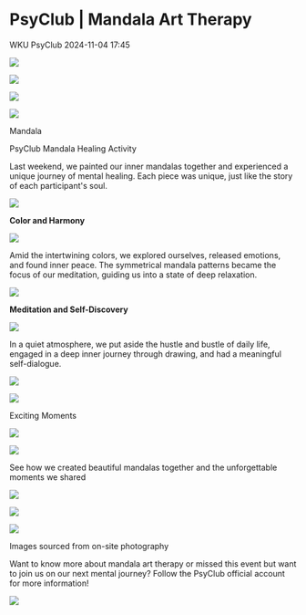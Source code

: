 # PsyClub | Mandala Art Therapy
WKU PsyClub  2024-11-04 17:45

![](2de22a002da9739ceaf11360c5db5afa.gif)

![](43c2c441ab65bb3d2dbf0883afb18247.gif)

![](8cafd0481e8ae774b27f260384778e20.gif)

![](ac3d075ba7a86db64f05c8b5b539f9d7.gif)

Mandala

PsyClub Mandala Healing Activity

Last weekend, we painted our inner mandalas together and experienced a unique journey of mental healing. Each piece was unique, just like the story of each participant's soul.

![](8cafd0481e8ae774b27f260384778e20.gif)

**Color and Harmony**

![](fe3d0462c597f9ee47749d99e6dd856e.jpeg)

Amid the intertwining colors, we explored ourselves, released emotions, and found inner peace. The symmetrical mandala patterns became the focus of our meditation, guiding us into a state of deep relaxation.

![](8cafd0481e8ae774b27f260384778e20.gif)

**Meditation and Self-Discovery**

![](c166122099ab4bf5dd58639a00a8e757.jpeg)

In a quiet atmosphere, we put aside the hustle and bustle of daily life, engaged in a deep inner journey through drawing, and had a meaningful self-dialogue.

![](5e529967dddf35d976c2da68b7fd64e7.jpeg)

![](fec78f78087d409029eb2d276c89e97d.jpeg)

Exciting Moments

![](73be7720f40e99fc043fea8aec1d2814.jpeg)

![](b01b0d701a1f3be72367b39a88f4bd32.jpeg)

See how we created beautiful mandalas together and the unforgettable moments we shared

![](e9d285a66ce00562dc2d49729f03b65f.jpeg)

![](6445cb1e7911ee145e71c0bc7ba8c80a.jpeg)

![](ba417d17ee9643a3e12d536c1eb680cf.jpeg)

Images sourced from on-site photography

Want to know more about mandala art therapy or missed this event but want to join us on our next mental journey? Follow the PsyClub official account for more information!

![](c72d5dafebd8caf2c3c08e9ce9dfa964.png)



